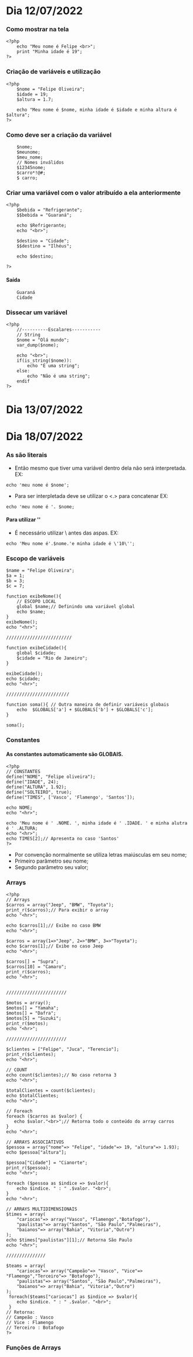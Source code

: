 # Dia 12/07/2022
### Como mostrar na tela
```
<?php
    echo "Meu nome é Felipe <br>";
    print "Minha idade é 19";
?> 
```
### Criação de variáveis e utilização
```
<?php
    $nome = "Felipe Oliveira";
    $idade = 19;
    $altura = 1.7;

    echo "Meu nome é $nome, minha idade é $idade e minha altura é $altura";
?>
```

### Como deve ser a criação da variável
```
    $nome;
    $meunome;
    $meu_nome;
    // Nomes inválidos
    $12345nome;
    $carro*!@#;
    $ carro;
```
### Criar uma variável com o valor atribuído a ela anteriormente 
```
<?php
    $bebida = "Refrigerante";
    $$bebida = "Guaraná";

    echo $Refrigerante;
    echo "<br>";

    $destino = "Cidade";
    $$destino = "Ilhéus";

    echo $destino;

?>
``` 
#### Saída
```
    Guaraná
    Cidade
```
### Dissecar um variável 
```
<?php
    //----------Escalares-----------
    // String
    $nome = "Olá mundo";
    var_dump($nome);

    echo "<br>";
    if(is_string($nome)):
        echo "É uma string";
    else:
        echo "Não é uma string";
    endif        
?>
```
# Dia 13/07/2022
# Dia 18/07/2022
### As são literais
- Então mesmo que tiver uma variável dentro dela não será interpretada.
EX:
```
echo 'meu nome é $nome';
```
- Para ser interpletada deve se utilizar o <.> para  concatenar
EX:
```
echo 'meu nome é '. $nome; 
```

#### Para utilizar ''
- É necessário utilizar \ antes das aspas.
EX:
```
echo 'Meu nome é'.$nome.'e minha idade é \'10\'';
```

### Escopo de variáveis
```
$name = "Felipe Oliveira";
$a = 1;
$b = 3;
$c = 7;

function exibeNome(){
    // ESCOPO LOCAL
    global $name;// Definindo uma variável global
    echo $name;
}
exibeNome();
echo "<hr>";

/////////////////////////

function exibeCidade(){
    global $cidade;
    $cidade = "Rio de Janeiro";
}

exibeCidade();
echo $cidade;
echo "<hr>";

////////////////////////

function soma(){ // Outra maneira de definir variáveis globais
    echo  $GLOBALS['a'] + $GLOBALS['b'] + $GLOBALS['c'];
}

soma();
```
### Constantes
#### As constantes automaticamente são GLOBAIS.
```
<?php
// CONSTANTES
define("NOME", "Felipe oliveira");
define("IDADE", 24);
define("ALTURA", 1.92);
define("SOLTEIRO", true);
define("TIMES", ['Vasco', 'Flamengo', 'Santos']);

echo NOME;
echo "<hr>";

echo 'Meu nome é ' .NOME. ', minha idade é ' .IDADE. ' e minha alutra é ' .ALTURA;
echo "<hr>";
echo TIMES[2];// Apresenta no caso 'Santos'
?>
```
- Por convenção normalmente se utiliza letras maiúsculas em seu nome;
- Primeiro parâmetro seu nome;
- Segundo parâmetro seu valor;

### Arrays
```
<?php
// Arrays
$carros = array("Jeep", "BMW", "Toyota");
print_r($carros);// Para exibir o array
echo "<hr>";

echo $carros[1];// Exibe no caso BMW
echo "<hr>";

$carros = array(1=>"Jeep", 2=>"BMW", 3=>"Toyota");
echo $carros[1];// Exibe no caso Jeep
echo "<hr>";

$carros[] = "Supra";
$carros[10] = "Camaro";
print_r($carros);
echo "<hr>";


///////////////////////

$motos = array();
$motos[] = "Yamaha";
$motos[] = "Dafra";
$motos[5] = "Suzuki";
print_r($motos);
echo "<hr>";

///////////////////////

$clientes = ["Felipe", "Juca", "Terencio"];
print_r($clientes);
echo "<hr>";

// COUNT
echo count($clientes);// No caso retorna 3
echo "<hr>";

$totalClientes = count($clientes);
echo $totalClientes;
echo "<hr>";

// Foreach
foreach ($carros as $valor) {
   echo $valor."<br>";// Retorna todo o conteúdo do array carros
}
echo "<hr>";

// ARRAYS ASSOCIATIVOS
$pessoa = array("nome"=> "Felipe", "idade"=> 19, "altura"=> 1.93);
echo $pessoa["altura"];

$pessoa["Cidade"] = "Cianorte";
print_r($pessoa);
echo "<hr>";

foreach ($pessoa as $indice => $valor){
    echo $indice. " : " .$valor. "<br>";
}
echo "<hr>";

// ARRAYS MULTIDIMENSIONAIS
$times = array(
    "cariocas"=> array("Vasco", "Flamengo","Botafogo"),
    "paulistas"=> array("Santos", "São Paulo","Palmeiras"),
    "baianos"=> array("Bahia", "Vitoria","Outro")
);
echo $times["paulistas"][1];// Retorna São Paulo
echo "<hr>";

///////////////

$teams = array(
    "cariocas"=> array("Campeão"=> "Vasco", "Vice"=> "Flamengo","Terceiro"=> "Botafogo"),
    "paulistas"=> array("Santos", "São Paulo","Palmeiras"),
    "baianos"=> array("Bahia", "Vitoria","Outro")
);
 foreach($teams["cariocas"] as $indice => $valor){
    echo $indice. " : " .$valor. "<br>";
 }
// Retorna: 
// Campeão : Vasco
// Vice : Flamengo
// Terceiro : Botafogo
?>
```
### Funções de Arrays